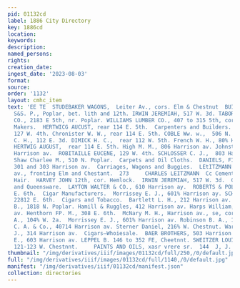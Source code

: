 ```yaml
---
pid: 01132cd
label: 1886 City Directory
key: 1886cd
location: 
keywords: 
description: 
named_persons: 
rights: 
creation_date: 
ingest_date: '2023-08-03'
format: 
source: 
order: '1132'
layout: cmhc_item
text: 'EE TE  STUDEBAKER WAGONS,  Leiter Av., cors. Elm & Chestnut  BUI Building Material.  CUTG6HALL
  S&S. P., Poplar, bet. lith and 12th. IRWIN JEREMIAH, 517 W. 3d. TABOR, PIERCE &
  CO., 2183 E 5th, nr. Poplar. WILLIAMS LUMBER CO., 407 to 315 5th, cor. Hemlock.  Cabinet
  Makers.  HERTWICG AUCUST, rear 114 E. 5th.  Carpenters and Builders.  Bell & Bartlett.
  127 W. 4th. Chronister W. W., rear 114 E. 5th. COBLE Ww. w.,  506 N. Poplar. Coffin
  C. H., 112 E. 3d. DIMICK H. C.,  rear 112 W. 5th. French W. H., 80% Harrison av.
  HERTWIG AUGUST,  rear 114 E. 5th. High M. M., 806 Harrison av. Johnston R. C., 80
  Harrison av.  ROBITAILLE EUCENE, 129 W. 4th. SCHLOSSER C. J.,  803 Harrison av.
  Shaw Charlee M., 510 N. Poplar.  Carpets and Oil Cloths.  DANIELS, FISHER & SMITH,
  301 and 303 Harrison av.  Carriages, Wagons and Buggies.  LEtITZMANN CHARLES, Leiter
  av., fronting Elm and Chestant.  273     CHARLES LEITZMANN  Cc Cement, Plaster and
  Hair.  HARVEY JOHN 12th, cor. Hemlock.  IRWIN JEREMIAH, 517 W. 3d.  China, Glass
  and Queensware.  LAYTON WALTER & CO., 610 Harrison ay.  ROBERTS & POLKINGHORN, 432
  E. 6th.  Cigar Manufacturers.  Morrissey E. J., 601% Harrison ay. SCHABELKA CHARLES,
  22812 E. 6th.  Cigars and Tobacco.  Bartlett L. H., 212 Harrison av. Campbell T.
  B., 1818 N. Poplar. Hamill & Ruggles, 412 Harrison av. Harps William, 102 Harrison
  av. Henthorn FP. M., 308 E. 6th.  McNary M. H., Harrison av., se, cor. 4th. Moffe
  A., 104% W. 2a.  Morrissey E. J., 601% Harrison av. Robinson B. A., 186 E. 6th.  Scott
  C. A. & Co., 40714 Harrison av. Sterner Daniel, 216% W. Chestnut. Warfield Samuel
  J., 314 Harrison av.  Cigars—Whoiesale.  BAER BROTHERS, 503 Harrison av. KEPPLER
  E., 603 Harrison av. LEPPEL B. 146 to 352 FE, Cheetnnt. SWEITZER LOUIS W. & CO.,
  121-123 W. Chestnnt.     PAINTS AND OILS, xasr vrere sr.  144  J, J. QUINN '
thumbnail: "/img/derivatives/iiif/images/01132cd/full/250,/0/default.jpg"
full: "/img/derivatives/iiif/images/01132cd/full/1140,/0/default.jpg"
manifest: "/img/derivatives/iiif/01132cd/manifest.json"
collection: directories
---
```


